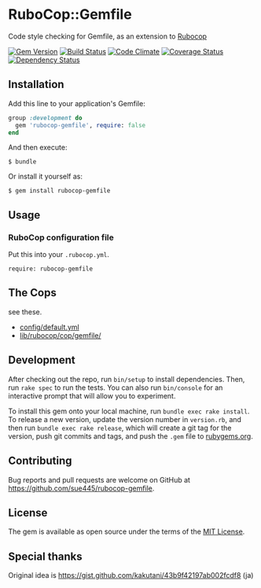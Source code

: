 # RuboCop::Gemfile

Code style checking for Gemfile, as an extension to [Rubocop](https://github.com/bbatsov/rubocop)

[![Gem Version](https://badge.fury.io/rb/rubocop-gemfile.svg)](https://badge.fury.io/rb/rubocop-gemfile)
[![Build Status](https://travis-ci.org/sue445/rubocop-gemfile.svg?branch=master)](https://travis-ci.org/sue445/rubocop-gemfile)
[![Code Climate](https://codeclimate.com/github/sue445/rubocop-gemfile/badges/gpa.svg)](https://codeclimate.com/github/sue445/rubocop-gemfile)
[![Coverage Status](https://coveralls.io/repos/github/sue445/rubocop-gemfile/badge.svg?branch=master)](https://coveralls.io/github/sue445/rubocop-gemfile?branch=master)
[![Dependency Status](https://gemnasium.com/badges/github.com/sue445/rubocop-gemfile.svg)](https://gemnasium.com/github.com/sue445/rubocop-gemfile)

## Installation

Add this line to your application's Gemfile:

```ruby
group :development do
  gem 'rubocop-gemfile', require: false
end
```

And then execute:

    $ bundle

Or install it yourself as:

    $ gem install rubocop-gemfile

## Usage

### RuboCop configuration file

Put this into your `.rubocop.yml`.

```
require: rubocop-gemfile
```

## The Cops
see these.

* [config/default.yml](config/default.yml)
* [lib/rubocop/cop/gemfile/](lib/rubocop/cop/gemfile/)

## Development

After checking out the repo, run `bin/setup` to install dependencies. Then, run `rake spec` to run the tests. You can also run `bin/console` for an interactive prompt that will allow you to experiment.

To install this gem onto your local machine, run `bundle exec rake install`. To release a new version, update the version number in `version.rb`, and then run `bundle exec rake release`, which will create a git tag for the version, push git commits and tags, and push the `.gem` file to [rubygems.org](https://rubygems.org).

## Contributing

Bug reports and pull requests are welcome on GitHub at https://github.com/sue445/rubocop-gemfile.


## License

The gem is available as open source under the terms of the [MIT License](http://opensource.org/licenses/MIT).

## Special thanks
Original idea is https://gist.github.com/kakutani/43b9f42197ab002fcdf8 (ja)
